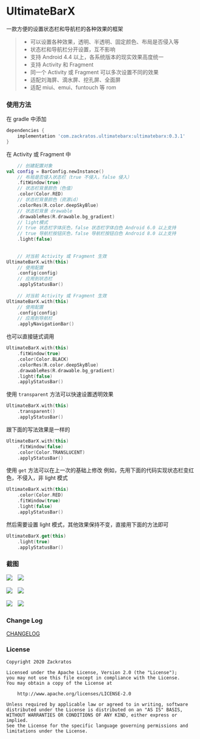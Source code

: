 # UltimateBarX
一款方便的设置状态栏和导航栏的各种效果的框架
> * 可以设置各种效果，透明、半透明、固定颜色、布局是否侵入等
> * 状态栏和导航栏分开设置，互不影响
> * 支持 Android 4.4 以上，各系统版本的现实效果高度统一
> * 支持 Activity 和 Fragment
> * 同一个 Activity 或 Fragment 可以多次设置不同的效果
> * 适配刘海屏、滴水屏、挖孔屏、全面屏
> * 适配 miui、emui、funtouch 等 rom

### 使用方法
在 gradle 中添加
```groovy
dependencies {
    implementation 'com.zackratos.ultimatebarx:ultimatebarx:0.3.1'
}
```

在 Activity 或 Fragment 中
```kotlin
    // 创建配置对象
val config = BarConfig.newInstance()
    // 布局是否侵入状态栏（true 不侵入，false 侵入）
    .fitWindow(true)     
    // 状态栏背景颜色（色值）                      
    .color(Color.RED)      
    // 状态栏背景颜色（资源id）                   
    .colorRes(R.color.deepSkyBlue)    
    // 状态栏背景 drawable        
    .drawableRes(R.drawable.bg_gradient)   
    // light模式   
    // true 状态栏字体灰色，false 状态栏字体白色 Android 6.0 以上支持
    // true 导航栏按钮灰色，false 导航栏按钮白色 Android 8.0 以上支持
    .light(false)                             
                                              
                                              
    // 对当前 Activity 或 Fragment 生效
UltimateBarX.with(this)   
    // 使用配置                    
    .config(config)      
    // 应用到状态栏                     
    .applyStatusBar()                         
    
    // 对当前 Activity 或 Fragment 生效
UltimateBarX.with(this)     
    // 使用配置                  
    .config(config)     
    // 应用到导航栏                      
    .applyNavigationBar()                     
```

也可以直接链式调用
```kotlin
UltimateBarX.with(this)
    .fitWindow(true)  
    .color(Color.BLACK)
    .colorRes(R.color.deepSkyBlue)
    .drawableRes(R.drawable.bg_gradient)
    .light(false)
    .applyStatusBar()
```

使用 `transparent` 方法可以快速设置透明效果
```kotlin
UltimateBarX.with(this)
    .transparent()
    .applyStatusBar()
```

跟下面的写法效果是一样的
```kotlin
UltimateBarX.with(this)
    .fitWindow(false)
    .color(Color.TRANSLUCENT)
    .applyStatusBar()
```

使用 `get` 方法可以在上一次的基础上修改
例如，先用下面的代码实现状态栏变红色，不侵入，非 light 模式
```kotlin
UltimateBarX.with(this)
    .color(Color.RED)
    .fitWindow(true)
    .light(false)
    .applyStatusBar()
```

然后需要设置 light 模式，其他效果保持不变，直接用下面的方法即可
```kotlin
UltimateBarX.get(this)
    .light(true)
    .applyStatusBar()
```

### 截图
![](screenshots/transparent_1.png)　![](screenshots/transparent_2.png)

![](screenshots/effect_1.png)　![](screenshots/effect_2.png)

![](screenshots/dynamic_1.gif)　![](screenshots/dynamic_2.gif)

### Change Log
[CHANGELOG](CHANGELOG.md)

### License
```
Copyright 2020 Zackratos

Licensed under the Apache License, Version 2.0 (the "License");
you may not use this file except in compliance with the License.
You may obtain a copy of the License at

    http://www.apache.org/licenses/LICENSE-2.0

Unless required by applicable law or agreed to in writing, software
distributed under the License is distributed on an "AS IS" BASIS,
WITHOUT WARRANTIES OR CONDITIONS OF ANY KIND, either express or implied.
See the License for the specific language governing permissions and
limitations under the License.
```